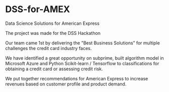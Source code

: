 # DSS-for-AMEX
Data Science Solutions for American Express


The project was made for the DSS Hackathon

Our team came 1st by delivering the "Best Business Solutions” for multiple challenges the credit card industry faces. 

We have identified a great opportunity on subprime, built algorithm model in Microsoft Azure and Python Scikit-learn / Tensorflow to classifications for obtaining a credit card or assessing credit risk.

We put together recommendations for American Express to increase revenues based on customer profile and product demand.
